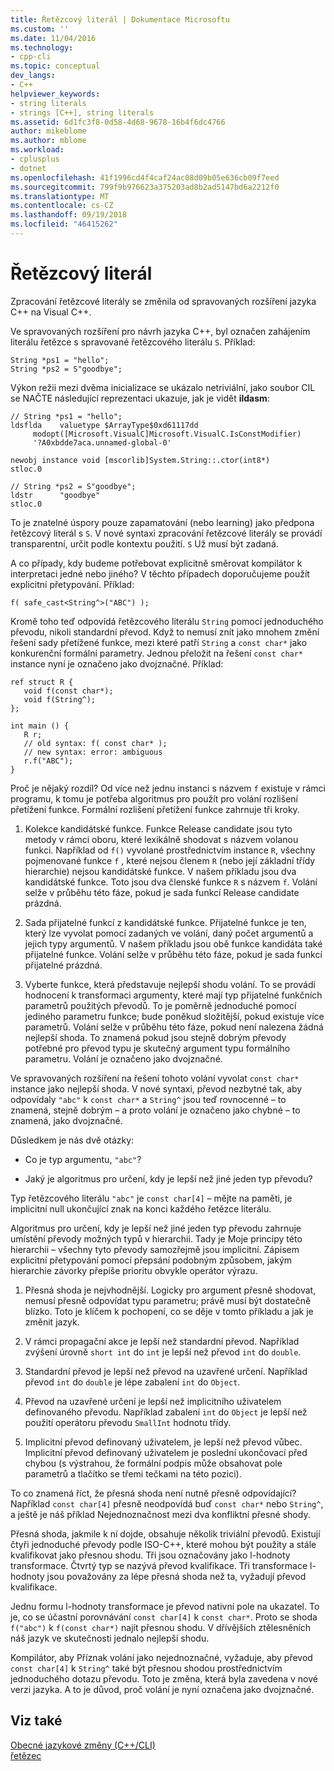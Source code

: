```yaml
---
title: Řetězcový literál | Dokumentace Microsoftu
ms.custom: ''
ms.date: 11/04/2016
ms.technology:
- cpp-cli
ms.topic: conceptual
dev_langs:
- C++
helpviewer_keywords:
- string literals
- strings [C++], string literals
ms.assetid: 6d1fc3f8-0d58-4d68-9678-16b4f6dc4766
author: mikeblome
ms.author: mblome
ms.workload:
- cplusplus
- dotnet
ms.openlocfilehash: 41f1996cd4f4caf24ac08d09b05e636cb09f7eed
ms.sourcegitcommit: 799f9b976623a375203ad8b2ad5147bd6a2212f0
ms.translationtype: MT
ms.contentlocale: cs-CZ
ms.lasthandoff: 09/19/2018
ms.locfileid: "46415262"
---
```

# <a name="string-literal"></a>Řetězcový literál

Zpracování řetězcové literály se změnila od spravovaných rozšíření jazyka C++ na Visual C++.

Ve spravovaných rozšíření pro návrh jazyka C++, byl označen zahájením literálu řetězce s spravované řetězcového literálu `S`. Příklad:

```
String *ps1 = "hello";
String *ps2 = S"goodbye";
```

Výkon režii mezi dvěma inicializace se ukázalo netriviální, jako soubor CIL se NAČTE následující reprezentaci ukazuje, jak je vidět **ildasm**:

```
// String *ps1 = "hello";
ldsflda    valuetype $ArrayType$0xd61117dd
     modopt([Microsoft.VisualC]Microsoft.VisualC.IsConstModifier)
     '?A0xbdde7aca.unnamed-global-0'

newobj instance void [mscorlib]System.String::.ctor(int8*)
stloc.0

// String *ps2 = S"goodbye";
ldstr      "goodbye"
stloc.0
```

To je znatelné úspory pouze zapamatování (nebo learning) jako předpona řetězcový literál s `S`. V nové syntaxi zpracování řetězcové literály se provádí transparentní, určit podle kontextu použití. `S` Už musí být zadaná.

A co případy, kdy budeme potřebovat explicitně směrovat kompilátor k interpretaci jedné nebo jiného? V těchto případech doporučujeme použít explicitní přetypování. Příklad:

```
f( safe_cast<String^>("ABC") );
```

Kromě toho teď odpovídá řetězcového literálu `String` pomocí jednoduchého převodu, nikoli standardní převod. Když to nemusí znít jako mnohem změní řešení sady přetížené funkce, mezi které patří `String` a `const char*` jako konkurenční formální parametry. Jednou přeložit na řešení `const char*` instance nyní je označeno jako dvojznačné. Příklad:

```
ref struct R {
   void f(const char*);
   void f(String^);
};

int main () {
   R r;
   // old syntax: f( const char* );
   // new syntax: error: ambiguous
   r.f("ABC"); 
}
```

Proč je nějaký rozdíl? Od více než jednu instanci s názvem `f` existuje v rámci programu, k tomu je potřeba algoritmus pro použít pro volání rozlišení přetížení funkce. Formální rozlišení přetížení funkce zahrnuje tři kroky.

1. Kolekce kandidátské funkce. Funkce Release candidate jsou tyto metody v rámci oboru, které lexikálně shodovat s názvem volanou funkci. Například od `f()` vyvolané prostřednictvím instance `R`, všechny pojmenované funkce `f` , které nejsou členem `R` (nebo její základní třídy hierarchie) nejsou kandidátské funkce. V našem příkladu jsou dva kandidátské funkce. Toto jsou dva členské funkce `R` s názvem `f`. Volání selže v průběhu této fáze, pokud je sada funkcí Release candidate prázdná.

1. Sada přijatelné funkcí z kandidátské funkce. Přijatelné funkce je ten, který lze vyvolat pomocí zadaných ve volání, daný počet argumentů a jejich typy argumentů. V našem příkladu jsou obě funkce kandidáta také přijatelné funkce. Volání selže v průběhu této fáze, pokud je sada funkcí přijatelné prázdná.

1. Vyberte funkce, která představuje nejlepší shodu volání. To se provádí hodnocení k transformaci argumenty, které mají typ přijatelné funkčních parametrů použitých převodů. To je poměrně jednoduché pomocí jediného parametru funkce; bude poněkud složitější, pokud existuje více parametrů. Volání selže v průběhu této fáze, pokud není nalezena žádná nejlepší shoda. To znamená pokud jsou stejně dobrým převody potřebné pro převod typu je skutečný argument typu formálního parametru. Volání je označeno jako dvojznačné.

Ve spravovaných rozšíření na řešení tohoto volání vyvolat `const char*` instance jako nejlepší shoda. V nové syntaxi, převod nezbytné tak, aby odpovídaly `"abc"` k `const char*` a `String^` jsou teď rovnocenné – to znamená, stejně dobrým – a proto volání je označeno jako chybné – to znamená, jako dvojznačné.

Důsledkem je nás dvě otázky:

- Co je typ argumentu, `"abc"`?

- Jaký je algoritmus pro určení, kdy je lepší než jiné jeden typ převodu?

Typ řetězcového literálu `"abc"` je `const char[4]` – mějte na paměti, je implicitní null ukončující znak na konci každého řetězce literálu.

Algoritmus pro určení, kdy je lepší než jiné jeden typ převodu zahrnuje umístění převody možných typů v hierarchii. Tady je Moje principy této hierarchii – všechny tyto převody samozřejmě jsou implicitní. Zápisem explicitní přetypování pomocí přepsání podobným způsobem, jakým hierarchie závorky přepíše prioritu obvykle operátor výrazu.

1. Přesná shoda je nejvhodnější. Logicky pro argument přesně shodovat, nemusí přesně odpovídat typu parametru; právě musí být dostatečně blízko. Toto je klíčem k pochopení, co se děje v tomto příkladu a jak je změnit jazyk.

1. V rámci propagační akce je lepší než standardní převod. Například zvýšení úrovně `short int` do `int` je lepší než převod `int` do `double`.

1. Standardní převod je lepší než převod na uzavřené určení. Například převod `int` do `double` je lépe zabalení `int` do `Object`.

1. Převod na uzavřené určení je lepší než implicitního uživatelem definovaného převodu. Například zabalení `int` do `Object` je lepší než použití operátoru převodu `SmallInt` hodnotu třídy.

1. Implicitní převod definovaný uživatelem, je lepší než převod vůbec. Implicitní převod definovaný uživatelem je poslední ukončovací před chybou (s výstrahou, že formální podpis může obsahovat pole parametrů a tlačítko se třemi tečkami na této pozici).

To co znamená říct, že přesná shoda není nutně přesně odpovídající? Například `const char[4]` přesně neodpovídá buď `const char*` nebo `String^`, a ještě je náš příklad Nejednoznačnost mezi dva konfliktní přesné shody.

Přesná shoda, jakmile k ní dojde, obsahuje několik triviální převodů. Existují čtyři jednoduché převody podle ISO-C++, které mohou být použity a stále kvalifikovat jako přesnou shodu. Tři jsou označovány jako l-hodnoty transformace. Čtvrtý typ se nazývá převod kvalifikace. Tři transformace l-hodnoty jsou považovány za lépe přesná shoda než ta, vyžadují převod kvalifikace.

Jednu formu l-hodnoty transformace je převod nativní pole na ukazatel. To je, co se účastní porovnávání `const char[4]` k `const char*`. Proto se shoda `f("abc")` k `f(const char*)` najít přesnou shodu. V dřívějších ztělesněních náš jazyk ve skutečnosti jednalo nejlepší shodu.

Kompilátor, aby Příznak volání jako nejednoznačné, vyžaduje, aby převod `const char[4]` k `String^` také být přesnou shodou prostřednictvím jednoduchého dotazu převodu. Toto je změna, která byla zavedena v nové verzi jazyka. A to je důvod, proč volání je nyní označena jako dvojznačné.

## <a name="see-also"></a>Viz také

[Obecné jazykové změny (C++/CLI)](../dotnet/general-language-changes-cpp-cli.md)<br/>
[řetězec](../windows/string-cpp-component-extensions.md)